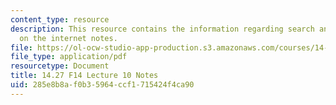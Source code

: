 ```yaml
---
content_type: resource
description: This resource contains the information regarding search and obfuscation
  on the internet notes.
file: https://ol-ocw-studio-app-production.s3.amazonaws.com/courses/14-27-economics-and-e-commerce-fall-2014/285e8b8af0b35964ccf1715424f4ca90_MIT14_27F14_Lec10.pdf
file_type: application/pdf
resourcetype: Document
title: 14.27 F14 Lecture 10 Notes
uid: 285e8b8a-f0b3-5964-ccf1-715424f4ca90
---
```


